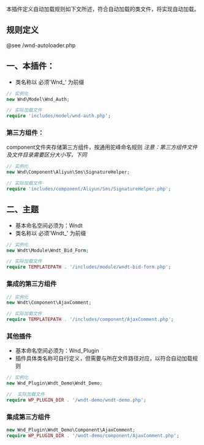 
本插件定义自动加载规则如下文所述，符合自动加载的类文件，将实现自动加载。
## 规则定义
@see /wnd-autoloader.php

## 一、本插件：
- 类名称以 必须'Wnd_' 为前缀

```php
// 实例化
new Wnd\Model\Wnd_Auth;

// 实际加载文件
require 'includes/model/wnd-auth.php';
```

### 第三方组件：
component文件夹存储第三方组件，按通用驼峰命名规则
*注意：第三方组件文件及文件目录需要区分大小写，下同*
```php
// 实例化
new Wnd\Component\Aliyun\Sms\SignatureHelper;

// 实际加载文件
require 'includes/component/Aliyun/Sms/SignatureHelper.php';
```

## 二、主题
- 基本命名空间必须为：Wndt
- 类名称以 必须'Wndt_' 为前缀
```php
// 实例化
new Wndt\Module\Wndt_Bid_Form;

// 实际加载文件
require TEMPLATEPATH . '/includes/module/wndt-bid-form.php';
```

### 集成的第三方组件
```php
// 实例化
new Wndt\Component\AjaxComment;

// 实际加载文件
require TEMPLATEPATH . '/includes/component/AjaxComment.php';
```

### 其他插件
 - 基本命名空间必须为：Wnd_Plugin
 - 插件具体类名称可自行定义，但需要与所在文件路径对应，以符合自动加载规则
 ```php
// 实例化
 new Wnd_Plugin\Wndt_Demo\Wndt_Demo;

//  实际加载文件
 require WP_PLUGIN_DIR . '/wndt-demo/wndt-demo.php';
 ```

### 集成第三方组件
```php
new Wnd_Plugin\Wndt_Demo\Component\AjaxComment;
require WP_PLUGIN_DIR . '/wndt-demo/component/AjaxComment.php';
```
